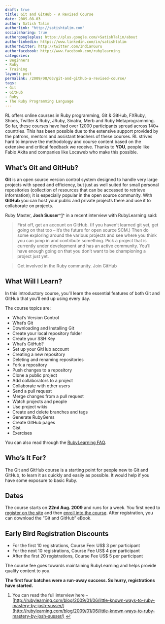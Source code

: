 ```yaml
---
draft: true
title: Git and GitHub - A Revised Course
date: 2009-08-03
author: Satish Talim
authorlink: "http://satishtalim.com"
socialsharing: true
authorgoogleplus: https://plus.google.com/+SatishTalim/about
authorlinkedin: https://www.linkedin.com/in/satishtalim
authortwitter: http://twitter.com/IndianGuru
authorfacebook: http://www.facebook.com/rubylearning
categories:
- Beginners
- Ruby
- Training
layout: post
permalink: /2009/08/03/git-and-github-a-revised-course/
tags:
- Git
- GitHub
- Ruby
- The Ruby Programming Language
---
```

RL offers online courses in Ruby programming, Git & GitHub, FXRuby,
Shoes, Twitter & Ruby, JRuby, Sinatra, Merb and Ruby Metaprogramming. So
far, these courses have had over 12000 participants spread across 140+
countries. This has been possible due to the extensive support provided<!--more-->
by the patrons, mentors and assistant teachers of these courses. RL
strives hard to improve the methodology and course content based on the
extensive and critical feedback we receive. Thanks to **YOU**, people
like Fabio Akita and companies like Locaweb who make this possible.

## What’s Git and GitHub?

**Git** is an open source version control system designed to handle very
large projects with speed and efficiency, but just as well suited for
small personal repositories (collection of resources that can be
accessed to retrieve information); it is especially popular in the open
source community. With **GitHub** you can host your public and private
projects there and use it to collaborate on projects.

Ruby Master, **Josh Susser**^[1](#fn-2714-1)^ in a recent interview with
RubyLearning said:

> First off, get an account on GitHub. (If you haven’t learned git yet,
> get going on that too – it’s the future for open source SCM.) Then do
> some exploring around the various projects and see where you think you
> can jump in and contribute something. Pick a project that is currently
> under development and has an active community. You’ll have enough
> going on that you don’t want to be championing a project just yet.

> Get involved in the Ruby community. Join GitHub

## What Will I Learn?

In this introductory course, you’ll learn the essential features of both
Git and GitHub that you’ll end up using every day.

The course topics are:

-   What’s Version Control
-   What’s Git
-   Downloading and Installing Git
-   Create your local repository folder
-   Create your SSH Key
-   What’s GitHub?
-   Set up your GitHub account
-   Creating a new repository
-   Deleting and renaming repositories
-   Fork a repository
-   Push changes to a repository
-   Clone a public project
-   Add collaborators to a project
-   Collaborate with other users
-   Send a pull request
-   Merge changes from a pull request
-   Watch projects and people
-   Use project wikis
-   Create and delete branches and tags
-   Generate RubyGems
-   Create GitHub pages
-   Gist
-   Exercises

You can also read through the [RubyLearning
FAQ](http://rubylearning.com/satishtalim/faq.html).

## Who’s It For?

The Git and GitHub course is a starting point for people new to Git and
GitHub, to learn it as quickly and easily as possible. It would help if
you have some exposure to basic Ruby.

## Dates

The course starts on **22nd Aug. 2009** and runs for a week. You first
need to [register on the site](http://rubylearning.org/) and then
[enroll into the
course](http://rubylearning.org/class/course/view.php?id=45). After
registration, you can download the “Git and GitHub” eBook.

## Early Bird Registration Discounts

-   For the first 10 registrations, Course Fee: US\$ 3 per participant
-   For the next 10 registrations, Course Fee US\$ 4 per participant
-   After the first 20 registrations, Course Fee US\$ 5 per participant

The course fee goes towards maintaining RubyLearning and helps provide
quality content to you.

**The first four batches were a run-away success. So hurry,
registrations have started.**

1.  You can read the full interview here –
    [http://rubylearning.com/blog/2009/01/06/little-known-ways-to-ruby-mastery-by-josh-susser/](http://rubylearning.com/blog/2009/01/06/little-known-ways-to-ruby-mastery-by-josh-susser/)
    [↩](#fnref-2714-1)

